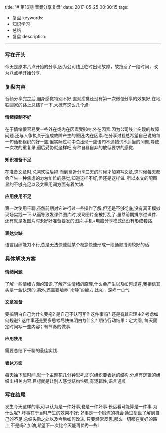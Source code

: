 title: '# 第16期 音频分享复盘'
date: 2017-05-25 00:30:15
tags: 
- 复盘
keywords:
- 知识学习
- 总结
- 复盘
description:
---
### 写在开头
今天是原本八点开始的分享,因为公司线上临时出现故障，故拖延了一段时间，改为八点半开始分享.
### 复盘内容
音频分享完之后,自身感觉特别不好,直观感觉还没有第一次微信分享的效果好,在地铁回家的路上总结了一下,大概有这么几个点:
#### 情绪控制不好
在于情绪很容易受一些外在或内在因素受影响.外在因素:因为公司线上突现的故障问题.还与人争执关于造成故障产生的原因;内在因素:在分享过程总希望自己说的每一句话都组织的好一些,但实际过程中总出现一些语句不通措词不适当的问题,导致一次次的重复录,最后妥协就这样吧,有种自暴自弃的放低要求的感觉.
#### 知识准备不足
在准备文章时,总喜欢往后拖.而到离近分享三天的时候才加紧写文章,这时候每天都会产生一种焦虑的匆匆忙忙的感觉,知道这样不好,但还是这样做.
所以本文的配图显的不够充足以及文章用词方面有着欠缺.
#### 应用使用不足
第一次使用千聊,虽然前期对它进行过一些操作了解,但还是不够彻底,没有真正模拟现场实践一下.从而导致发课件图片时,发现图片全被打乱了.虽然前期排序过课件.还有就是发图片时未好好准备要发的图片.手机+电脑分享模式还没有形成套路.
#### 表达欠缺
语言组织能力不行,总是无法快速就某个概念快速形成一段通顺措词较好的话.  
### 具体解决方案 
#### 情绪问题
了解一些情绪方面的知识.了解产生情绪的原理,什么会产生以及如何规避,我相信其实是一些诀窍的.另外,还需要培养“冷静”的能力.比如：深呼一口气.
#### 文章准备
要搞明白自己为什么要拖? 是自己不认可写作这件事吗? 还是有其它理由? 考虑如何规避? 这件事还是要多思考尽快搞明白为什么? 期待行动结果：定大纲, 每天固定时间写一些内容；有节奏的做事.
#### 应用使用
需要总结下千聊的最佳实践.
#### 表达方面
每天抽下班时间,就一个主题花几分钟思考,即兴组织要表达的结构,分点有逻辑的组织出相关内容.目标就是让别人感觉结构性强,有逻辑性,语言通顺.
### 写在结尾
发生今天这样的事,可以认为是一件好事,也是一件坏事.长远看可能算是一件事.为什么呢?
坏事在于当时产生的效果不好;
好事是一个锻炼的机会,通过复盘了解到自己的不足,总结失败之处以及今后如何改进.
只要经常反思,那么一切都在变好的路上,不是吗?
加油,希望下一次比今天能再优秀一些!